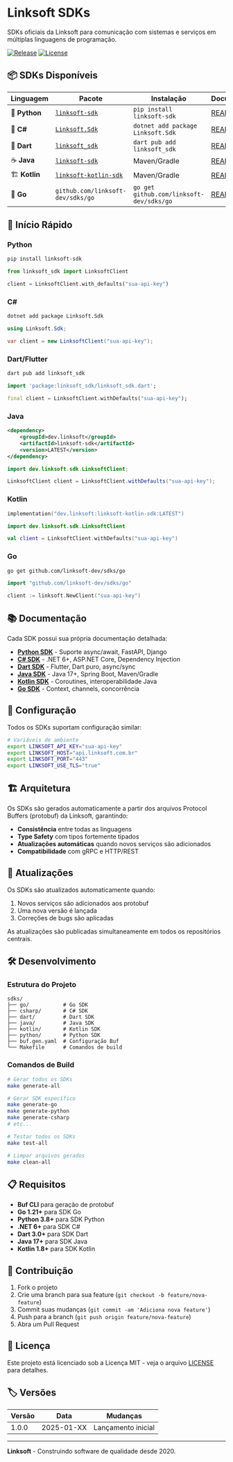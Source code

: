 # Linksoft SDKs

SDKs oficiais da Linksoft para comunicação com sistemas e serviços em múltiplas linguagens de programação.

[![Release](https://img.shields.io/github/v/release/linksoft-dev/sdks)](https://github.com/linksoft-dev/sdks/releases)
[![License](https://img.shields.io/github/license/linksoft-dev/sdks)](LICENSE)

## 📦 SDKs Disponíveis

| Linguagem | Pacote | Instalação | Documentação |
|-----------|--------|------------|--------------|
| 🐍 **Python** | [`linksoft-sdk`](https://pypi.org/project/linksoft-sdk/) | `pip install linksoft-sdk` | [README](python/README.md) |
| 🔷 **C#** | [`Linksoft.Sdk`](https://www.nuget.org/packages/Linksoft.Sdk/) | `dotnet add package Linksoft.Sdk` | [README](csharp/README.md) |
| 🎯 **Dart** | [`linksoft_sdk`](https://pub.dev/packages/linksoft_sdk) | `dart pub add linksoft_sdk` | [README](dart/README.md) |
| ☕ **Java** | [`linksoft-sdk`](https://central.sonatype.com/artifact/dev.linksoft/linksoft-sdk) | Maven/Gradle | [README](java/README.md) |
| 🏗️ **Kotlin** | [`linksoft-kotlin-sdk`](https://central.sonatype.com/artifact/dev.linksoft/linksoft-kotlin-sdk) | Maven/Gradle | [README](kotlin/README.md) |
| 🐹 **Go** | `github.com/linksoft-dev/sdks/go` | `go get github.com/linksoft-dev/sdks/go` | [README](go/README.md) |

## 🚀 Início Rápido

### Python
```bash
pip install linksoft-sdk
```

```python
from linksoft_sdk import LinksoftClient

client = LinksoftClient.with_defaults("sua-api-key")
```

### C#
```bash
dotnet add package Linksoft.Sdk
```

```csharp
using Linksoft.Sdk;

var client = new LinksoftClient("sua-api-key");
```

### Dart/Flutter
```bash
dart pub add linksoft_sdk
```

```dart
import 'package:linksoft_sdk/linksoft_sdk.dart';

final client = LinksoftClient.withDefaults("sua-api-key");
```

### Java
```xml
<dependency>
    <groupId>dev.linksoft</groupId>
    <artifactId>linksoft-sdk</artifactId>
    <version>LATEST</version>
</dependency>
```

```java
import dev.linksoft.sdk.LinksoftClient;

LinksoftClient client = LinksoftClient.withDefaults("sua-api-key");
```

### Kotlin
```kotlin
implementation("dev.linksoft:linksoft-kotlin-sdk:LATEST")
```

```kotlin
import dev.linksoft.sdk.LinksoftClient

val client = LinksoftClient.withDefaults("sua-api-key")
```

### Go
```bash
go get github.com/linksoft-dev/sdks/go
```

```go
import "github.com/linksoft-dev/sdks/go"

client := linksoft.NewClient("sua-api-key")
```

## 📚 Documentação

Cada SDK possui sua própria documentação detalhada:

- **[Python SDK](python/README.md)** - Suporte async/await, FastAPI, Django
- **[C# SDK](csharp/README.md)** - .NET 6+, ASP.NET Core, Dependency Injection
- **[Dart SDK](dart/README.md)** - Flutter, Dart puro, async/sync
- **[Java SDK](java/README.md)** - Java 17+, Spring Boot, Maven/Gradle
- **[Kotlin SDK](kotlin/README.md)** - Coroutines, interoperabilidade Java
- **[Go SDK](go/README.md)** - Context, channels, concorrência

## 🔧 Configuração

Todos os SDKs suportam configuração similar:

```bash
# Variáveis de ambiente
export LINKSOFT_API_KEY="sua-api-key"
export LINKSOFT_HOST="api.linksoft.com.br"
export LINKSOFT_PORT="443"
export LINKSOFT_USE_TLS="true"
```

## 🏗️ Arquitetura

Os SDKs são gerados automaticamente a partir dos arquivos Protocol Buffers (protobuf) da Linksoft, garantindo:

- **Consistência** entre todas as linguagens
- **Type Safety** com tipos fortemente tipados
- **Atualizações automáticas** quando novos serviços são adicionados
- **Compatibilidade** com gRPC e HTTP/REST

## 🔄 Atualizações

Os SDKs são atualizados automaticamente quando:

1. Novos serviços são adicionados aos protobuf
2. Uma nova versão é lançada
3. Correções de bugs são aplicadas

As atualizações são publicadas simultaneamente em todos os repositórios centrais.

## 🛠️ Desenvolvimento

### Estrutura do Projeto

```
sdks/
├── go/           # Go SDK
├── csharp/       # C# SDK  
├── dart/         # Dart SDK
├── java/         # Java SDK
├── kotlin/       # Kotlin SDK
├── python/       # Python SDK
├── buf.gen.yaml  # Configuração Buf
└── Makefile      # Comandos de build
```

### Comandos de Build

```bash
# Gerar todos os SDKs
make generate-all

# Gerar SDK específico
make generate-go
make generate-python
make generate-csharp
# etc...

# Testar todos os SDKs
make test-all

# Limpar arquivos gerados
make clean-all
```

## 📋 Requisitos

- **Buf CLI** para geração de protobuf
- **Go 1.21+** para SDK Go
- **Python 3.8+** para SDK Python
- **.NET 6+** para SDK C#
- **Dart 3.0+** para SDK Dart
- **Java 17+** para SDK Java
- **Kotlin 1.8+** para SDK Kotlin

## 🤝 Contribuição

1. Fork o projeto
2. Crie uma branch para sua feature (`git checkout -b feature/nova-feature`)
3. Commit suas mudanças (`git commit -am 'Adiciona nova feature'`)
4. Push para a branch (`git push origin feature/nova-feature`)
5. Abra um Pull Request

## 📄 Licença

Este projeto está licenciado sob a Licença MIT - veja o arquivo [LICENSE](LICENSE) para detalhes.

## 🏷️ Versões

| Versão | Data | Mudanças |
|--------|------|----------|
| 1.0.0 | 2025-01-XX | Lançamento inicial |

---

**Linksoft** - Construindo software de qualidade desde 2020. 